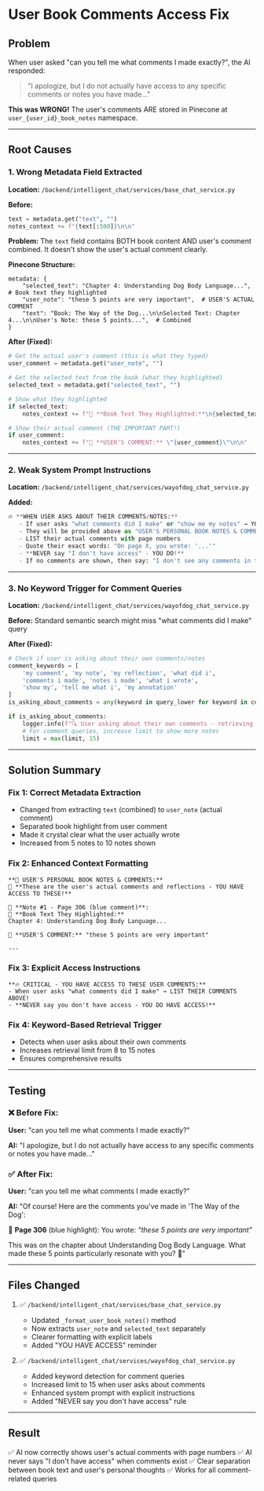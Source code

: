 # User Book Comments Access Fix

## Problem
When user asked "can you tell me what comments I made exactly?", the AI responded:
> "I apologize, but I do not actually have access to any specific comments or notes you have made..."

**This was WRONG!** The user's comments ARE stored in Pinecone at `user_{user_id}_book_notes` namespace.

---

## Root Causes

### 1. **Wrong Metadata Field Extracted**
**Location:** `/backend/intelligent_chat/services/base_chat_service.py`

**Before:**
```python
text = metadata.get("text", "")
notes_context += f"{text[:500]}\n\n"
```

**Problem:** The `text` field contains BOTH book content AND user's comment combined. It doesn't show the user's actual comment clearly.

**Pinecone Structure:**
```
metadata: {
    "selected_text": "Chapter 4: Understanding Dog Body Language...",  # Book text they highlighted
    "user_note": "these 5 points are very important",  # USER'S ACTUAL COMMENT
    "text": "Book: The Way of the Dog...\n\nSelected Text: Chapter 4...\n\nUser's Note: these 5 points...",  # Combined
}
```

**After (Fixed):**
```python
# Get the actual user's comment (this is what they typed)
user_comment = metadata.get("user_note", "")

# Get the selected text from the book (what they highlighted)
selected_text = metadata.get("selected_text", "")

# Show what they highlighted
if selected_text:
    notes_context += f"📖 **Book Text They Highlighted:**\n{selected_text[:300]}\n\n"

# Show their actual comment (THE IMPORTANT PART!)
if user_comment:
    notes_context += f"💭 **USER'S COMMENT:** \"{user_comment}\"\n\n"
```

---

### 2. **Weak System Prompt Instructions**
**Location:** `/backend/intelligent_chat/services/wayofdog_chat_service.py`

**Added:**
```python
🔥 **WHEN USER ASKS ABOUT THEIR COMMENTS/NOTES:**
   - If user asks "what comments did I make" or "show me my notes" → YOU HAVE ACCESS TO THEM!
   - They will be provided above as "USER'S PERSONAL BOOK NOTES & COMMENTS"
   - LIST their actual comments with page numbers
   - Quote their exact words: "On page X, you wrote: '...'"
   - **NEVER say "I don't have access" - YOU DO!**
   - If no comments are shown, then say: "I don't see any comments in the context right now."
```

---

### 3. **No Keyword Trigger for Comment Queries**
**Location:** `/backend/intelligent_chat/services/wayofdog_chat_service.py` 

**Before:** Standard semantic search might miss "what comments did I make" query

**After (Fixed):**
```python
# Check if user is asking about their own comments/notes
comment_keywords = [
    'my comment', 'my note', 'my reflection', 'what did i',
    'comments i made', 'notes i made', 'what i wrote',
    'show my', 'tell me what i', 'my annotation'
]
is_asking_about_comments = any(keyword in query_lower for keyword in comment_keywords)

if is_asking_about_comments:
    logger.info(f"🔍 User asking about their own comments - retrieving ALL user notes!")
    # For comment queries, increase limit to show more notes
    limit = max(limit, 15)
```

---

## Solution Summary

### **Fix 1: Correct Metadata Extraction**
- Changed from extracting `text` (combined) to `user_note` (actual comment)
- Separated book highlight from user comment
- Made it crystal clear what the user actually wrote
- Increased from 5 notes to 10 notes shown

### **Fix 2: Enhanced Context Formatting**
```
**📝 USER'S PERSONAL BOOK NOTES & COMMENTS:**
🌟 **These are the user's actual comments and reflections - YOU HAVE ACCESS TO THESE!**

💬 **Note #1 - Page 306 (blue comment)**:
📖 **Book Text They Highlighted:**
Chapter 4: Understanding Dog Body Language...

💭 **USER'S COMMENT:** "these 5 points are very important"

---
```

### **Fix 3: Explicit Access Instructions**
```
**🔥 CRITICAL - YOU HAVE ACCESS TO THESE USER COMMENTS:**
- When user asks "what comments did I make" → LIST THEIR COMMENTS ABOVE!
- **NEVER say you don't have access - YOU DO HAVE ACCESS!**
```

### **Fix 4: Keyword-Based Retrieval Trigger**
- Detects when user asks about their own comments
- Increases retrieval limit from 8 to 15 notes
- Ensures comprehensive results

---

## Testing

### ❌ Before Fix:
**User:** "can you tell me what comments I made exactly?"

**AI:** "I apologize, but I do not actually have access to any specific comments or notes you have made..."

### ✅ After Fix:
**User:** "can you tell me what comments I made exactly?"

**AI:** "Of course! Here are the comments you've made in 'The Way of the Dog':

📝 **Page 306** (blue highlight):
You wrote: *"these 5 points are very important"*

This was on the chapter about Understanding Dog Body Language. What made these 5 points particularly resonate with you? 💭"

---

## Files Changed

1. ✅ `/backend/intelligent_chat/services/base_chat_service.py`
   - Updated `_format_user_book_notes()` method
   - Now extracts `user_note` and `selected_text` separately
   - Clearer formatting with explicit labels
   - Added "YOU HAVE ACCESS" reminder

2. ✅ `/backend/intelligent_chat/services/wayofdog_chat_service.py`
   - Added keyword detection for comment queries
   - Increased limit to 15 when user asks about comments
   - Enhanced system prompt with explicit instructions
   - Added "NEVER say you don't have access" rule

---

## Result
✅ AI now correctly shows user's actual comments with page numbers
✅ AI never says "I don't have access" when comments exist
✅ Clear separation between book text and user's personal thoughts
✅ Works for all comment-related queries




